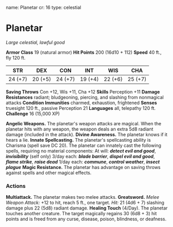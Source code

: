 name: Planetar
cr: 16
type: celestial

# Planetar
_Large celestial, lawful good_

**Armor Class** 19 (natural armor)
**Hit Points** 200 (16d10 + 112)
**Speed** 40 ft., fly 120 ft.

| STR      | DEX     | CON      | INT     | WIS     | CHA     |
|----------|---------|----------|---------|---------|---------|
| 24 (+7)  | 20 (+5) | 24 (+7)  | 19 (+4) | 22 (+6) | 25 (+7) |

**Saving Throws** Con +12, Wis +11, Cha +12
**Skills** Perception +11
**Damage Resistances** radiant; bludgeoning, piercing, and slashing from nonmagical attacks
**Condition Immunities** charmed, exhaustion, frightened
**Senses** truesight 120 ft., passive Perception 21
**Languages** all, telepathy 120 ft.
**Challenge** 16 (15,000 XP)

**Angelic Weapons.** The planetar's weapon attacks are magical. When the planetar hits with any weapon, the weapon deals an extra 5d8 radiant damage (included in the attack).
**Divine Awareness.** The planetar knows if it hears a lie.
**Innate Spellcasting.** The planetar's spellcasting ability is Charisma (spell save DC 20). The planetar can innately cast the following spells, requiring no material components:
At will: **_detect evil and good_**, **_invisibility_** (self only)
3/day each: **_blade barrier_**, **_dispel evil and good_**, **_flame strike_**, **_raise dead_**
1/day each: **_commune_**, **_control weather_**, **_insect plague_**
**Magic Resistance.** The planetar has advantage on saving throws against spells and other magical effects.

### Actions
**Multiattack.** The planetar makes two melee attacks.
**Greatsword.** _Melee Weapon Attack:_ +12 to hit, reach 5 ft., one target. _Hit:_ 21 (4d6 + 7) slashing damage plus 22 (5d8) radiant damage.
**Healing Touch** (4/Day). The planetar touches another creature. The target magically regains 30 (6d8 + 3) hit points and is freed from any curse, disease, poison, blindness, or deafness.
